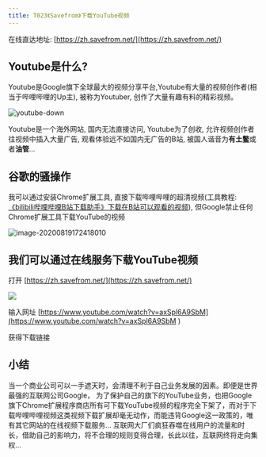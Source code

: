 ```yaml
---
title: T023《Savefrom》下载YouTube视频
---
```



在线直达地址: [https://zh.savefrom.net/](https://zh.savefrom.net/)


## Youtube是什么?

Youtube是Google旗下全球最大的视频分享平台,Youtube有大量的视频创作者(相当于哔哩哔哩的Up主), 被称为Youtuber, 创作了大量有趣有料的精彩视频。

![youtube-down](https://www.v2fy.com/asset/0i/OnlineToolsBook/OnlineToolsBookMD/023-netfrom.assets/youtube-down.png)

Youtube是一个海外网站, 国内无法直接访问, Youtube为了创收, 允许视频创作者往视频中插入大量广告, 观看体验远不如国内无广告的B站, 被国人谐音为**有土鳖**或者**油管**... 


## 谷歌的骚操作

我可以通过安装Chrome扩展工具, 直接下载哔哩哔哩的超清视频(工具教程: [《bilibili哔哩哔哩B站下载助手》下载在B站可以观看的视频](https://www.v2fy.com/p/067_bilibili_downloader/)), 但Google禁止任何Chrome扩展工具下载YouTube的视频



![image-20200819172418010](https://www.v2fy.com/asset/0i/OnlineToolsBook/OnlineToolsBookMD/023-netfrom.assets/image-20200819172418010.png)





## 我们可以通过在线服务下载YouTube视频



打开 [https://zh.savefrom.net/](https://zh.savefrom.net/)



![](https://www.v2fy.com/asset/0i/OnlineToolsBook/OnlineToolsBookMD/023-netfrom.assets/small-youtube-netfrom.gif)





输入网址 [https://www.youtube.com/watch?v=axSpl6A9SbM](https://www.youtube.com/watch?v=axSpl6A9SbM )

获得下载链接



## 小结

当一个商业公司可以一手遮天时，会清理不利于自己业务发展的因素。即便是世界最强的互联网公司Google， 为了保护自己的旗下的YouTube业务，也把Google旗下Chrome扩展程序商店所有可下载YouTube视频的程序完全下架了，而对于下载哔哩哔哩视频这类视频下载扩展却毫无动作，而能违背Google这一政策的，唯有其它网站的在线视频下载服务... 互联网大厂们疯狂吞噬在线用户的流量和时长，借助自己的影响力，将不合理的规则变得合理，长此以往，互联网终将走向集权... 





